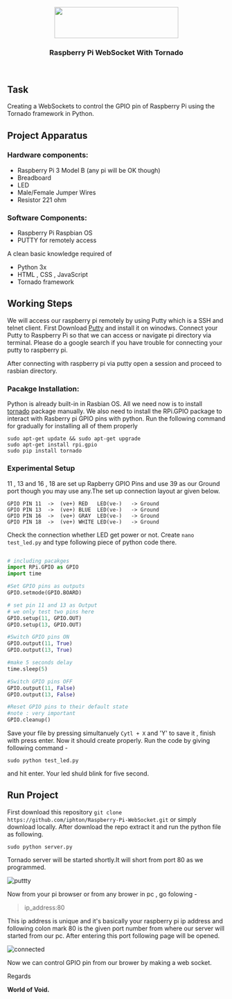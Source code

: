<p align="center">
  <img width="286" height="72" src="http://www.tornadoweb.org/en/stable/_images/tornado.png">
</p>

<h3 align="center">
  Raspberry Pi WebSocket With Tornado
</h3>
<br>

## Task
Creating a WebSockets to control the GPIO pin of Raspberry Pi using the Tornado framework in Python.

## Project Apparatus
### Hardware components:
* Raspberry Pi 3 Model B  (any pi will be OK though)
* Breadboard 
* LED
* Male/Female Jumper Wires
* Resistor 221 ohm

### Software Components:
* Raspberry Pi Raspbian OS
* PUTTY for remotely access

A clean basic knowledge required of
* Python 3x
* HTML , CSS , JavaScript
* Tornado framework


## Working Steps

We will access our raspberry pi remotely by using Putty which is a SSH and telnet client. First Download [Putty](https://www.putty.org/) and install it on winodws. Connect your Putty to Raspberry Pi so that we can access or navigate pi directory via terminal. Please do a google search if you have trouble for connecting your putty to raspberry pi.

After connecting with raspberry pi via putty open a session and proceed to rasbian directory.

### Pacakge Installation:
Python is already built-in in Rasbian OS. All we need now is to install [tornado](http://www.tornadoweb.org/en/stable/) package manually. We also need to install the RPi.GPIO package to interact with Rasberry pi GPIO pins with python. Run the following command for gradually for installing all of them properly

```shell
sudo apt-get update && sudo apt-get upgrade
sudo apt-get install rpi.gpio
sudo pip install tornado
```

### Experimental Setup
11 , 13 and 16 , 18 are set up Rapberry GPIO Pins and use 39 as our Ground port though you may use any.The set up connection layout ar given below.

```shell
GPIO PIN 11  ->  (ve+) RED   LED(ve-)   -> Ground
GPIO PIN 13  ->  (ve+) BLUE  LED(ve-)   -> Ground
GPIO PIN 16  ->  (ve+) GRAY  LED(ve-)   -> Ground
GPIO PIN 18  ->  (ve+) WHITE LED(ve-)   -> Ground 
```
Check the connection whether LED get power or not. Create `nano test_led.py` and type following piece of python code there.

```python

# including pacakges
import RPi.GPIO as GPIO
import time

#Set GPIO pins as outputs
GPIO.setmode(GPIO.BOARD)

# set pin 11 and 13 as Output
# we only test two pins here
GPIO.setup(11, GPIO.OUT)
GPIO.setup(13, GPIO.OUT)

#Switch GPIO pins ON
GPIO.output(11, True)
GPIO.output(13, True)

#make 5 seconds delay 
time.sleep(5)

#Switch GPIO pins OFF
GPIO.output(11, False)
GPIO.output(13, False)

#Reset GPIO pins to their default state
#note : very important
GPIO.cleanup()
```

Save your file by pressing simultanuely `Cytl + X` and 'Y' to save it , finish with press enter. Now it should create properly. Run the code by giving following command -

`sudo python test_led.py` 

and hit enter. Your led shuld blink for five second.

## Run Project
First download this repository `git clone https://github.com/iphton/Raspberry-Pi-WebSocket.git` or simply download locally. After download the repo extract it and run the python file as following.

`sudo python server.py`

Tornado server will be started shortly.It will short from port 80 as we programmed.

![puttty](https://user-images.githubusercontent.com/17668390/39704364-eb60172e-51bf-11e8-9f01-dc43f56fe7fb.JPG)

Now from your pi browser or from any brower in pc , go folowing -

> ip_address:80

This ip address is unique and it's basically your raspberry pi ip address and following colon mark 80 is the given port number from where our server will started from our pc. After entering this port following page will be opened.

![connected](https://user-images.githubusercontent.com/17668390/39704460-3b452496-51c0-11e8-927e-62d24d85ed33.JPG)

Now we can control GPIO pin from our brower by making a web socket.


Regards

**World of Void.**
